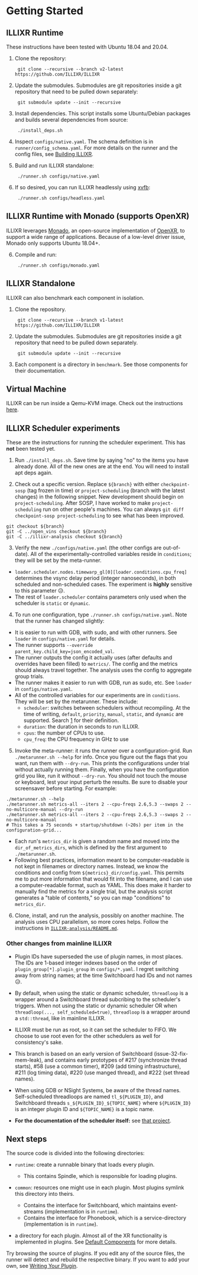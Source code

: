 # Getting Started

## ILLIXR Runtime

These instructions have been tested with Ubuntu 18.04 and 20.04.

1. Clone the repository:

        git clone --recursive --branch v2-latest https://github.com/ILLIXR/ILLIXR


2. Update the submodules. Submodules are git repositories inside a git repository that need to be
   pulled down separately:

        git submodule update --init --recursive

3. Install dependencies. This script installs some Ubuntu/Debian packages and builds several dependencies
   from source:

        ./install_deps.sh

4. Inspect `configs/native.yaml`. The schema definition is in `runner/config_schema.yaml`. For more
   details on the runner and the config files, see [Building ILLIXR][6].

5. Build and run ILLIXR standalone:

        ./runner.sh configs/native.yaml

6. If so desired, you can run ILLIXR headlessly using [xvfb][5]:

        ./runner.sh configs/headless.yaml

## ILLIXR Runtime with Monado (supports OpenXR)

ILLIXR leverages [Monado][3], an open-source implementation of [OpenXR][4], to support a wide range
of applications. Because of a low-level driver issue, Monado only supports Ubuntu 18.04+.

6. Compile and run:

        ./runner.sh configs/monado.yaml

## ILLIXR Standalone

ILLIXR can also benchmark each component in isolation.

1. Clone the repository.

        git clone --recursive --branch v1-latest https://github.com/ILLIXR/ILLIXR

2. Update the submodules. Submodules are git repositories inside a git repository that need to be
   pulled down separately.

        git submodule update --init --recursive

3. Each component is a directory in `benchmark`. See those components for their documentation.

## Virtual Machine

ILLIXR can be run inside a Qemu-KVM image. Check out the instructions [here][7].

## ILLIXR Scheduler experiments

These are the instructions for running the scheduler experiment. This has **not** been tested yet.

1. Run `./install_deps.sh`. Save time by saying "no" to the items you have already done. All of the new ones are at the end. You will need to install apt deps again.

2. Check out a specific version. Replace `${branch}` with either `checkpoint-sosp` (tag frozen in time) or `project-scheduling` (branch with the latest changes) in the following snippet. New development should begin on `project-scheduling`. After SOSP, I have worked to make `project-scheduling` run on other people's machines. You can always `git diff checkpoint-sosp project-scheduling` to see what has been improved.

```
git checkout ${branch}
git -C ../open_vins checkout ${branch}
git -C ../illixr-analysis checkout ${branch}
```

3. Verify the new `./configs/native.yaml` (the other configs are out-of-date). All of the experimentally-controlled variables reside in `conditions`; they will be set by the meta-runner.

  - `loader.scheduler.nodes.timewarp_gl[0][loader.conditions.cpu_freq]` determines the vsync delay period (integer nanoseconds), in both scheduled and non-scheduled cases. The experiment is **highly** sensitive to this parameter 😥.
  - The rest of `loader.scheduler` contains parameters only used when the scheduler is `static` or `dynamic`.

4. To run one configuration, type `./runner.sh configs/native.yaml`. Note that the runner has changed slightly:

  - It is easier to run with GDB, with sudo, and with other runners. See `loader` in `configs/native.yaml` for details.
  - The runner supports `--override parent_key.child_key=json_encoded_val`.
  - The runner outputs the config it actually uses (after defaults and overrides have been filled) to `metrics/`. The config and the metrics should always travel together. The analysis uses the config to aggregate group trials.
  - The runner makes it easier to run with GDB, run as sudo, etc. See `loader` in `configs/native.yaml`.
  - All of the controlled variables for our experiments are in `conditions`. They will be set by the metarunner. These include:
    - `scheduler`: switches between schedulers without recompiling. At the time of writing, `default`, `priority`, `manual`, `static`, and `dynamic` are supported. Search [1](https://docs.google.com/document/d/1FPjLn1FzxDuFla1P-VtXKRnCYHoGSGvXkcZEYO0PM7E) for their definition.
    - `duration`: the duration in seconds to run ILLIXR.
    - `cpus`: the number of CPUs to use.
    - `cpu_freq`: the CPU frequency in GHz to use

5. Invoke the meta-runner: it runs the runner over a configuration-grid. Run `./metarunner.sh --help` for info. Once you figure out the flags that you want, run them with `--dry-run`. This prints the configurations under trial without actually running them. Finally, when you have the configuration grid you like, run it without `--dry-run`. You should not touch the mouse or keyboard, lest your input perturb the results. Be sure to disable your screensaver before starting. For example:

```
./metarunner.sh --help
./metarunner.sh metrics-all --iters 2 --cpu-freqs 2.6,5.3 --swaps 2 --no-multicore-manual --dry-run
./metarunner.sh metrics-all --iters 2 --cpu-freqs 2.6,5.3 --swaps 2 --no-multicore-manual
# This takes a 75 seconds + startup/shutdown (~20s) per item in the configuration-grid...
```

  - Each run's `metrics_dir` is given a random name and moved into the `dir_of_metrics_dirs`, which is defined by the first argument to `./metarunner.sh`.
  - Following best practices, information meant to be computer-readable is not kept in filenames or directory names. Instead, we know the conditions and config from `${metrics}_dir/config.yaml`. This permits me to put more information that would fit into the filename, and I can use a computer-readable format, such as YAML. This does make it harder to manually find the metrics for a single trial, but the analysis script generates a "table of contents," so you can map "conditions" to `metrics_dir`.

6. Clone, install, and run the analysis, possibly on another machine. The analysis uses CPU parallelism, so more cores helps. Follow the instructions in [`ILLIXR-analysis/README.md`](https://github.com/ILLIXR/ILLIXR-analysis/blob/project-scheduling/README.md).

### Other changes from mainline ILLIXR

- Plugin IDs have superseded the use of plugin names, in most places. The IDs are 1-based integer indexes based on the order of `plugin_group[*].plugin_group` in `configs/*.yaml`. I regret switching away from string names; at the time Switchboard had IDs and not names 😥.

- By default, when using the static or dynamic scheduler, `threadloop` is a wrapper around a Switchboard thread subcribing to the scheduler's triggers. When not using the static or dynamic scheduler OR when `threadloop(..., self_scheduled=true)`, `threadloop` is a wrapper around a `std::thread`, like in mainline ILLIXR.

- ILLIXR must be run as root, so it can set the scheduler to FIFO. We choose to use root even for the other schedulers as well for consistency's sake.

- This branch is based on an early version of Switchboard (issue-32-fix-mem-leak), and contains early prototypes of #217 (synchronize thread starts), #58 (use a common timer), #209 (add timing infrastructure), #211 (log timing data), #220 (use manged thread), and #222 (set thread names).

- When using GDB or NSight Systems, be aware of the thread names. Self-scheduled threadloops are named `tl_${PLUGIN_ID}`, and Switchboard threads `s_${PLUGIN_ID}_${TOPIC_NAME}` where `${PLUGIN_ID}` is an integer plugin ID and `${TOPIC_NAME}` is a topic name.

- **For the documentation of the scheduler itself:** see [that project](https://github.com/aditi741997/robotics_project/tree/project-scheduling/README.md).

## Next steps

 The source code is divided into the following directories:
- `runtime`: create a runnable binary that loads every plugin.
    * This contains Spindle, which is responsible for loading plugins.

- `common`: resources one might use in each plugin. Most plugins symlink this directory into theirs.
    * Contains the interface for Switchboard, which maintains event-streams (implementation is in `runtime`).
    * Contains the interface for Phonebook, which is a service-directory (implementation is in `runtime`).

- a directory for each plugin. Almost all of the XR functionality is implemented in plugins. See
  [Default Components][1] for more details.

Try browsing the source of plugins. If you edit any of the source files, the runner will
detect and rebuild the respective binary. If you want to add your own, see [Writing Your Plugin][2].

[1]: default_plugins.md
[2]: writing_your_plugin.md
[3]: https://monado.dev/
[4]: https://www.khronos.org/openxr/
[5]: http://manpages.ubuntu.com/manpages/bionic/man1/Xvfb.1.html
[6]: building_illixr.md
[7]: https://github.com/ILLIXR/ILLIXR/blob/master/qemu/INSTRUCTIONS.md
